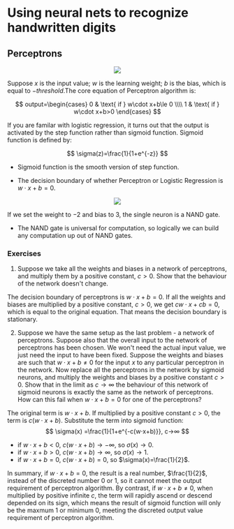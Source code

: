 # Using neural nets to recognize handwritten digits

## Perceptrons
<div align=center>
<img src=http://neuralnetworksanddeeplearning.com/images/tikz0.png/>
</div>


Suppose $x$ is the input value; $w$ is the learning weight; $b$ is the bias, which is equal to $-threshold$.The core equation of Perceptron algorithm is:

$$
output=\begin{cases}
 0 & \text{ if } w\cdot x+b\le 0 \\\\
 1 & \text{ if } w\cdot x+b>0
\end{cases}
$$

If you are familar with logistic regression, it turns out that the output is activated by the step function rather than sigmoid function. Sigmoid function is defined by:

$$
\sigma(z)=\frac{1}{1+e^{-z}}
$$

* Sigmoid function is  the smooth version of step function.

* The decision boundary of whether Perceptron or Logistic Regression is $w\cdot x+b=0$.

<div align=center>
<img src=http://neuralnetworksanddeeplearning.com/images/tikz2.png/>
</div>


If we set the weight to $-2$ and bias to $3$, the single neuron is a NAND gate.

* The NAND gate is universal for computation, so logically we can build any computation up out of NAND gates.

### Exercises
1. Suppose we take all the weights and biases in a network of perceptrons, and multiply them by a positive constant, $c>0$. Show that the behaviour of the network doesn't change.
   
The decision boundary of perceptrons is $w\cdot x+b=0$. If all the weights and biases are multiplied by a positive constant, $c>0$, we get $cw\cdot x+cb=0$, which is equal to the original equation. That means the decision boundary is stationary.

2. Suppose we have the same setup as the last problem - a network of perceptrons. Suppose also that the overall input to the network of perceptrons has been chosen. We won't need the actual input value, we just need the input to have been fixed. Suppose the weights and biases are such that $w⋅x+b≠0$ for the input $x$ to any particular perceptron in the network. Now replace all the perceptrons in the network by sigmoid neurons, and multiply the weights and biases by a positive constant $c>0$. Show that in the limit as $c→∞$ the behaviour of this network of sigmoid neurons is exactly the same as the network of perceptrons. How can this fail when $w⋅x+b=0$ for one of the perceptrons?

The original term is $w⋅x+b$. If multiplied by a positive constant $c>0$, the term is $c(w⋅x+b)$. Substitute the term into sigmoid function:
$$
\sigma(x) =\frac{1}{1+e^{-c(w⋅x+b)}}, c→∞
$$
* if $w⋅x+b<0$, $c(w⋅x+b)→-∞$, so $\sigma(x)→0$.
* if $w⋅x+b>0$, $c(w⋅x+b)→∞$, so $\sigma(x)→1$.
* if $w⋅x+b=0$, $c(w⋅x+b)=0$, so $\sigma(x)=\frac{1}{2}$.
  
In summary, if $w⋅x+b=0$, the result is a real number, $\frac{1}{2}$, instead of the discreted number 0 or 1, so it cannot meet the output requirement of perceptron algorithm. By contrast, if $w⋅x+b≠0$, when multiplied by positive infinite $c$, the term will rapidly ascend or descend depended on its sign, which means the result of sigmoid function will only be the maxmum 1 or minimum 0, meeting the discreted output value requirement of perceptron algorithm.
